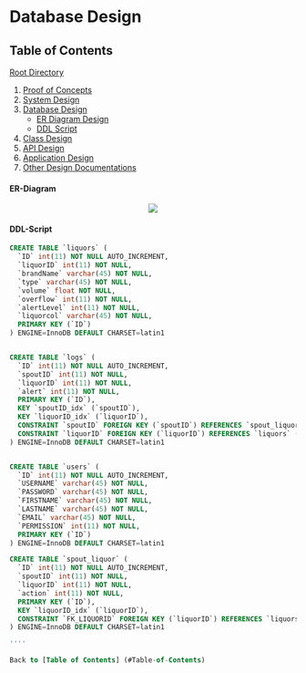 # Database Design


## Table of Contents
[Root Directory](https://github.com/mmitar/capstone)
1. [Proof of Concepts](https://github.com/mmitar/capstone/tree/master/_Proof%20of%20Concept)	
2. [System Design](https://github.com/mmitar/capstone/tree/master/_System%20Design)
3. [Database Design](https://github.com/mmitar/capstone/tree/master/_Database%20Design)	
	* [ER Diagram Design](#ER-Diagram)
	* [DDL Script](#DDL-Script)
4. [Class Design](https://github.com/mmitar/capstone/tree/master/_Class%20Design)	
5. [API Design](https://github.com/mmitar/capstone/tree/master/_API%20Design)
6. [Application Design](https://github.com/mmitar/capstone/tree/master/_Application%20Design)
7. [Other Design Documentations](https://github.com/mmitar/capstone/tree/master/_Other)

#### ER-Diagram
<p align="center"><img src="https://github.com/mmitar/capstone/blob/master/_Database%20Design/ER.png"/></p>

#### DDL-Script
```ddl
CREATE TABLE `liquors` (
  `ID` int(11) NOT NULL AUTO_INCREMENT,
  `liquorID` int(11) NOT NULL,
  `brandName` varchar(45) NOT NULL,
  `type` varchar(45) NOT NULL,
  `volume` float NOT NULL,
  `overflow` int(11) NOT NULL,
  `alertLevel` int(11) NOT NULL,
  `liquorcol` varchar(45) NOT NULL,
  PRIMARY KEY (`ID`)
) ENGINE=InnoDB DEFAULT CHARSET=latin1


CREATE TABLE `logs` (
  `ID` int(11) NOT NULL AUTO_INCREMENT,
  `spoutID` int(11) NOT NULL,
  `liquorID` int(11) NOT NULL,
  `alert` int(11) NOT NULL,
  PRIMARY KEY (`ID`),
  KEY `spoutID_idx` (`spoutID`),
  KEY `liquorID_idx` (`liquorID`),
  CONSTRAINT `spoutID` FOREIGN KEY (`spoutID`) REFERENCES `spout_liquor` (`ID`) ON DELETE NO ACTION ON UPDATE NO ACTION,
  CONSTRAINT `liquorID` FOREIGN KEY (`liquorID`) REFERENCES `liquors` (`ID`) ON DELETE NO ACTION ON UPDATE NO ACTION
) ENGINE=InnoDB DEFAULT CHARSET=latin1


CREATE TABLE `users` (
  `ID` int(11) NOT NULL AUTO_INCREMENT,
  `USERNAME` varchar(45) NOT NULL,
  `PASSWORD` varchar(45) NOT NULL,
  `FIRSTNAME` varchar(45) NOT NULL,
  `LASTNAME` varchar(45) NOT NULL,
  `EMAIL` varchar(45) NOT NULL,
  `PERMISSION` int(11) NOT NULL,
  PRIMARY KEY (`ID`)
) ENGINE=InnoDB DEFAULT CHARSET=latin1

CREATE TABLE `spout_liquor` (
  `ID` int(11) NOT NULL AUTO_INCREMENT,
  `spoutID` int(11) NOT NULL,
  `liquorID` int(11) NOT NULL,
  `action` int(11) NOT NULL,
  PRIMARY KEY (`ID`),
  KEY `liquorID_idx` (`liquorID`),
  CONSTRAINT `FK_LIQUORID` FOREIGN KEY (`liquorID`) REFERENCES `liquors` (`ID`) ON DELETE NO ACTION ON UPDATE NO ACTION
) ENGINE=InnoDB DEFAULT CHARSET=latin1

''''

Back to [Table of Contents] (#Table-of-Contents)
